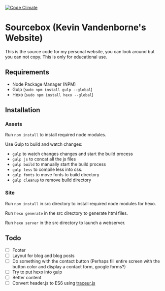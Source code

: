 [![Code Climate](https://codeclimate.com/github/veloxy/Sourcebox/badges/gpa.svg)](https://codeclimate.com/github/veloxy/Sourcebox)

# Sourcebox (Kevin Vandenborne's Website)

This is the source code for my personal website, you can look around but you can not copy. This is only for educational use.

## Requirements

- Node Package Manager (NPM)
- Gulp (`sudo npm install gulp --global`)
- Hexo (`sudo npm install hexo --global`)

## Installation


### Assets

Run `npm install` to install required node modules.

Use Gulp to build and watch changes:

- `gulp` to watch changes changes and start the build process
- `gulp js` to concat all the js files
- `gulp build` to manually start the build process
- `gulp less` to compile less into css.
- `gulp fonts` to move fonts to build directory
- `gulp cleanup` to remove build directory

### Site

Run `npm install` in src directory to install required node modules for hexo.

Run `hexo generate` in the src directory to generate html files.

Run `hexo server` in the src directory to launch a webserver.

## Todo

- [ ] Footer
- [ ] Layout for blog and blog posts
- [ ] Do something with the contact button (Perhaps fill entire screen with the button color and display a contact form, google forms?)
- [ ] Try to put hexo into gulp
- [ ] Better content
- [ ] Convert header.js to ES6 using [traceur.js](https://github.com/google/traceur-compiler)